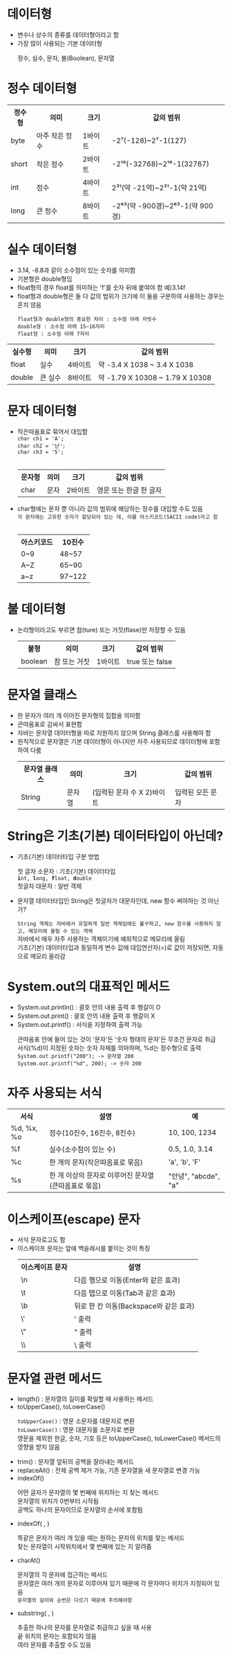 <h1>데이터형</h1>
<ul>
  <li>변수나 상수의 종류를 데이터형이라고 함</li>
  <li>가장 많이 사용되는 기본 데이터형</li>
  <p>정수, 실수, 문자, 불(Boolean), 문자열</p>
</ul>
<h1>정수 데이터형</h1>
<table>
  <tr>
    <th>정수형</th>
    <th>의미</th>
    <th>크기</th>
    <th>값의 범위</th>
  </tr>
  <tr>
    <td>byte</td>
    <td>아주 작은 정수</td>
    <td>1바이트</td>
    <td>-2⁷(-128)~2⁷-1(127)</td>
  </tr>
  <tr>
    <td>short</td>
    <td>작은 정수</td>
    <td>2바이트</td>
    <td>-2¹⁶(-32768)~2¹⁶-1(32767)</td>
  </tr>
  <tr>
    <td>int</td>
    <td>정수</td>
    <td>4바이트</td>
    <td>2³¹(약 -21억)~2³¹-1(약 21억)</td>
  </tr>
  <tr>
    <td>long</td>
    <td>큰 정수</td>
    <td>8바이트</td>
    <td>-2⁶³(약 -900경)~2⁶³-1(약 900경)</td>
  </tr>
</table>
<h1>실수 데이터형</h1>
<ul>
  <li>3.14, -8.8과 같이 소수점이 있는 숫자를 의미함</li>
  <li>기본형은 double형임</li>
  <li>float형의 경우 float를 의미하는 'f'를 숫자 뒤에 붙여야 함 예)3.14f</li>
  <li>float형과 double형은 둘 다 값의 범위가 크기에 이 둘을 구분하여 사용하는 경우는 흔치 않음</li>
  <p><code>float형과 double형의 중요한 차이 : 소수점 아래 자릿수</code><br>
  <code>double형 : 소수점 아래 15~16자리</code><br>
  <code>float형 : 소수점 아래 7자리</code></p>
</ul>
<table>
  <tr>
    <th>실수형</th>
    <th>의미</th>
    <th>크기</th>
    <th>값의 범위</th>
  </tr>
  <tr>
    <td>float</td>
    <td>실수</td>
    <td>4바이트</td>
    <td>약 -3.4 X 1038 ~ 3.4 X 1038</td>
  </tr>
  <tr>
    <td>double</td>
    <td>큰 실수</td>
    <td>8바이트</td>
    <td>약 -1.79 X 10308 ~ 1.79 X 10308</td>
  </tr>
</table>
<h1>문자 데이터형</h1>
<ul>
  <li>작은따옴표로 묶어서 대입함</li>
  <code>char ch1 = 'A';</code>
    <br><code>char ch2 = '난';</code>
    <br><code>char ch3 = '5';</code><br><br>
  <table>
    <tr>
      <th>문자형</th>
      <th>의미</th>
      <th>크기</th>
      <th>값의 범위</th>
    </tr>
    <tr>
      <td>char</td>
      <td>문자</td>
      <td>2바이트</td>
      <td>영문 또는 한글 한 글자</td>
    </tr>
  </table>
  <li>char형에는 문자 뿐 아니라 값의 범위에 해당하는 정수를 대입할 수도 있음</li>
  <code>각 문자에는 고유한 숫자가 할당되어 있는 데, 이를 아스키코드(SACII code)라고 함</code><br><br>
  <table>
    <tr>
      <th>아스키코드</th>
      <th>10진수</th>
    </tr>
    <tr>
      <td>0~9</td>
      <td>48~57</td>
    </tr>
    <tr>
      <td>A~Z</td>
      <td>65~90</td>
    </tr>
    <tr>
      <td>a~z</td>
      <td>97~122</td>
    </tr>
  </table>
</ul>
<h1>불 데이터형</h1>
<ul>
  <li>논리형이라고도 부르면 참(ture) 또는 거짓(flase)만 저장할 수 있음</li>
  <table>
    <tr>
      <th>불형</th>
      <th>의미</th>
      <th>크기</th>
      <th>값의 범위</th>
    </tr>
    <tr>
      <td>boolean</td>
      <td>참 또는 거짓</td>
      <td>1바이트</td>
      <td>true 또는 false</td>
    </tr>
  </table>
</ul>
<h1>문자열 클래스</h1>
<ul>
  <li>한 문자가 여러 개 이어진 문자형의 집합을 의미함</li>
  <li>큰따옴표로 감싸서 표현함</li>
  <li>자바는 문자열 데이터형을 따로 지원하지 않으며 String 클래스를 사용해야 함</li>
  <li>원칙적으로 문자열은 기본 데이터형이 아니지만 자주 사용되므로 데이터형에 포함하여 다룸</li>
  <table>
    <tr>
      <th>문자열 클래스</th>
      <th>의미</th>
      <th>크기</th>
      <th>값의 범위</th>
    </tr>
    <tr>
      <td>String</td>
      <td>문자열</td>
      <td>(입력된 문자 수 X 2)바이트</td>
      <td>입력된 모든 문자</td>
    </tr>
  </table>
</ul>
<h1>String은 기초(기본) 데이터타입이 아닌데?</h1>
<ul>
  <li>기초(기본) 데이터타입 구분 방법</li>
  <p>첫 글자 소문자 : 기초(기본) 데이터타입<br>
  <code><strong>i</strong>nt, <strong>l</strong>ong, <strong>f</strong>loat, <strong>d</strong>ouble</code><br>
  첫글자 대문자 : 일반 객체</p>
  <li>문자열 데이터타입인 String은 첫글자가 대문자인데, new 함수 써야하는 것 아닌가?</li>
  <p><code>String 객체는 자바에서 유일하게 일반 객체임에도 불구하고, new 함수를 사용하지 않고, 메모리에 올릴 수 있는 객체</code><br>
  자바에서 매우 자주 사용하는 객체이기에 예외적으로 메모리에 올림<br>
  기초(기본) 데이터타입과 동일하게 변수 값에 대입연산자(=)로 값이 저장되면, 자동으로 메모리 올라감</p>
</ul>
<h1>System.out의 대표적인 메서드</h1>
<ul>
  <li>System.out.println() : 괄호 안의 내용 출력 후 행갈이 O</li>
  <li>System.out.print() : 괄호 안의 내용 출력 후 행갈이 X</li>
  <li>System.out.printf() : 서식을 지정하여 출력 가능</li>
  <p>큰따옴표 안에 들어 있는 것이 '문자'든 '숫자 형태의 문자'든 무조건 문자로 취급<br>
  서식(%d)이 지정된 숫자는 숫자 자체를 의마하며, %d는 정수형으로 출력<br>
  <code>System.out.printf("200"); -> 문자열 200</code><br>
  <code>System.out.printf("%d", 200); -> 숫자 200</code></p>
</ul>
<h1>자주 사용되는 서식</h1>
<table>
  <tr>
    <th>서식</th>
    <th>설명</th>
    <th>예</th>
  </tr>
  <tr>
    <td>%d, %x, %o</td>
    <td>정수(10진수, 16진수, 8진수)</td>
    <td>10, 100, 1234</td>
  </tr>
  <tr>
    <td>%f</td>
    <td>실수(소수점이 있는 수)</td>
    <td>0.5, 1.0, 3.14</td>
  </tr>
  <tr>
    <td>%c</td>
    <td>한 개의 문자(작은따옴표로 묶음)</td>
    <td>'a', 'b', 'F'</td>
  </tr>
  <tr>
    <td>%s</td>
    <td>한 개 이상의 문자로 이루어진 문자열(큰따옴표로 묶음)</td>
    <td>"안녕", "abcde", "a"</td>
  </tr>
</table>
<h1>이스케이프(escape) 문자</h1>
<ul>
  <li>서식 문자로고도 함</li>
  <li>이스케이프 문자는 앞에 백슬래시를 붙이는 것이 특징</li>
  <table>
    <tr>
      <th>이스케이프 문자</th>
      <th>설명</th>
    </tr>
    <tr>
      <td>\n</td>
      <td>다음 행으로 이동(Enter와 같은 효과)</td>
    </tr>
    <tr>
      <td>\t</td>
      <td>다음 탭으로 이동(Tab과 같은 효과)</td>
    </tr>
    <tr>
      <td>\b</td>
      <td>뒤로 한 칸 이동(Backspace와 같은 효과)</td>
    </tr>
    <tr>
      <td>\'</td>
      <td>' 출력</td>
    </tr>
    <tr>
      <td>\"</td>
      <td>" 출력</td>
    </tr>
    <tr>
      <td>\\</td>
      <td>\ 출력</td>
    </tr>
  </table>
</ul>
<h1>문자열 관련 메서드</h1>
<ul>
  <li>length() : 문자열의 길이를 확일할 때 사용하는 메서드</li>
  <li>toUpperCase(), toLowerCase()</li>
  <p><code>toUpperCase()</code> : 영문 소문자를 대문자로 변환<br>
  <code>toLowerCase()</code> : 영문 대문자를 소문자로 변환<br>
  영문을 제외한 한글, 숫자, 기호 등은 toUpperCase(), toLowerCase() 메서드의 영향을 받지 않음</p>
  <li>trim() : 문자열 앞뒤의 공백을 잘라내는 메서드</li>
  <li>replaceAll() : 전체 공백 제거 가능, 기존 문자열을 새 문자열로 변경 가능</li>
  <li>indexOf()</li>
  <p>어떤 글자가 문자열의 몇 번째에 위치하는 지 찾는 메서드<br>
  문자열의 위치가 0번부터 시작됨<br>
  공백도 하나의 문자이므로 문자열의 순서에 포함됨</p>
  <li>indexOf( , )</li>
  <p>똑같은 문자가 여러 개 있을 때는 원하는 문자의 위치를 찾는 메서드<br>
  찾는 문자열이 시작위치에서 몇 번째에 있는 지 알려줌</p>
  <li>charAt()</li>
  <p>문자열의 각 문자에 접근하는 메서드<br>
  문자열은 여러 개의 문자로 이루어져 있기 때문에 각 문자마다 위치가 지정되어 있음
  <br><code>문자열의 길이와 순번은 다르기 때문에 주의해야함</code></p>
  <li>substring( , )</li>
  <p>추출한 하나의 문자를 문자열로 취급하고 싶을 때 사용<br>
  끝 위치의 문자는 포함되지 않음<br>
  여러 문자를 추출할 수도 있음</p>
</ul>
